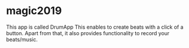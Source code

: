 # magic2019
This app is called DrumApp 
This enables to create beats with a click of a button.
Apart from that, it also provides functionality to record your beats/music. 
